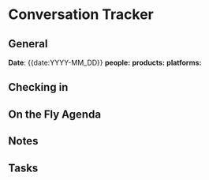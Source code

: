 # Conversation Tracker 
## General
**Date**: {{date:YYYY-MM_DD}}
**people:**
**products:**
**platforms:**


## Checking in

## On the Fly Agenda

## Notes

## Tasks

 
